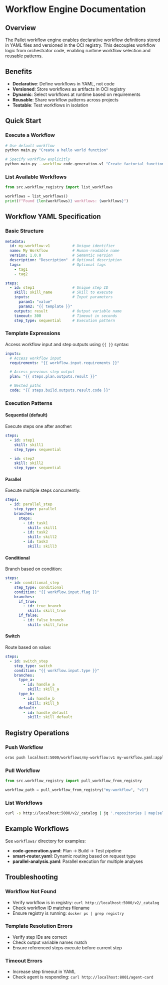 # Workflow Engine Documentation

## Overview

The Pallet workflow engine enables declarative workflow definitions stored in YAML files and versioned in the OCI registry. This decouples workflow logic from orchestrator code, enabling runtime workflow selection and reusable patterns.

## Benefits

- **Declarative**: Define workflows in YAML, not code
- **Versioned**: Store workflows as artifacts in OCI registry
- **Dynamic**: Select workflows at runtime based on requirements
- **Reusable**: Share workflow patterns across projects
- **Testable**: Test workflows in isolation

## Quick Start

### Execute a Workflow

```bash
# Use default workflow
python main.py "Create a hello world function"

# Specify workflow explicitly
python main.py --workflow code-generation-v1 "Create factorial function"
```

### List Available Workflows

```python
from src.workflow_registry import list_workflows

workflows = list_workflows()
print(f"Found {len(workflows)} workflows: {workflows}")
```

## Workflow YAML Specification

### Basic Structure

```yaml
metadata:
  id: my-workflow-v1          # Unique identifier
  name: My Workflow           # Human-readable name
  version: 1.0.0              # Semantic version
  description: "Description"  # Optional description
  tags:                       # Optional tags
    - tag1
    - tag2

steps:
  - id: step1                 # Unique step ID
    skill: skill_name         # Skill to execute
    inputs:                   # Input parameters
      param1: "value"
      param2: "{{ template }}"
    outputs: result           # Output variable name
    timeout: 300              # Timeout in seconds
    step_type: sequential     # Execution pattern
```

### Template Expressions

Access workflow input and step outputs using `{{ }}` syntax:

```yaml
inputs:
  # Access workflow input
  requirements: "{{ workflow.input.requirements }}"

  # Access previous step output
  plan: "{{ steps.plan.outputs.result }}"

  # Nested paths
  code: "{{ steps.build.outputs.result.code }}"
```

### Execution Patterns

#### Sequential (default)

Execute steps one after another:

```yaml
steps:
  - id: step1
    skill: skill1
    step_type: sequential

  - id: step2
    skill: skill2
    step_type: sequential
```

#### Parallel

Execute multiple steps concurrently:

```yaml
steps:
  - id: parallel_step
    step_type: parallel
    branches:
      steps:
        - id: task1
          skill: skill1
        - id: task2
          skill: skill2
        - id: task3
          skill: skill3
```

#### Conditional

Branch based on condition:

```yaml
steps:
  - id: conditional_step
    step_type: conditional
    condition: "{{ workflow.input.flag }}"
    branches:
      if_true:
        - id: true_branch
          skill: skill_true
      if_false:
        - id: false_branch
          skill: skill_false
```

#### Switch

Route based on value:

```yaml
steps:
  - id: switch_step
    step_type: switch
    condition: "{{ workflow.input.type }}"
    branches:
      type_a:
        - id: handle_a
          skill: skill_a
      type_b:
        - id: handle_b
          skill: skill_b
      default:
        - id: handle_default
          skill: skill_default
```

## Registry Operations

### Push Workflow

```bash
oras push localhost:5000/workflows/my-workflow:v1 my-workflow.yaml:application/yaml
```

### Pull Workflow

```python
from src.workflow_registry import pull_workflow_from_registry

workflow_path = pull_workflow_from_registry("my-workflow", "v1")
```

### List Workflows

```bash
curl -s http://localhost:5000/v2/_catalog | jq '.repositories | map(select(startswith("workflows/")))'
```

## Example Workflows

See `workflows/` directory for examples:
- **code-generation.yaml**: Plan → Build → Test pipeline
- **smart-router.yaml**: Dynamic routing based on request type
- **parallel-analysis.yaml**: Parallel execution for multiple analyses

## Troubleshooting

### Workflow Not Found

- Verify workflow is in registry: `curl http://localhost:5000/v2/_catalog`
- Check workflow ID matches filename
- Ensure registry is running: `docker ps | grep registry`

### Template Resolution Errors

- Verify step IDs are correct
- Check output variable names match
- Ensure referenced steps execute before current step

### Timeout Errors

- Increase step timeout in YAML
- Check agent is responding: `curl http://localhost:8001/agent-card`
